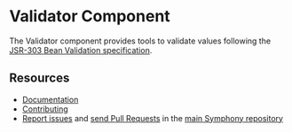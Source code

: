 Validator Component
===================

The Validator component provides tools to validate values following the
[JSR-303 Bean Validation specification][1].

Resources
---------

  * [Documentation](https://symphony.com/doc/current/components/validator.html)
  * [Contributing](https://symphony.com/doc/current/contributing/index.html)
  * [Report issues](https://github.com/symphony/symphony/issues) and
    [send Pull Requests](https://github.com/symphony/symphony/pulls)
    in the [main Symphony repository](https://github.com/symphony/symphony)

[1]: http://jcp.org/en/jsr/detail?id=303
